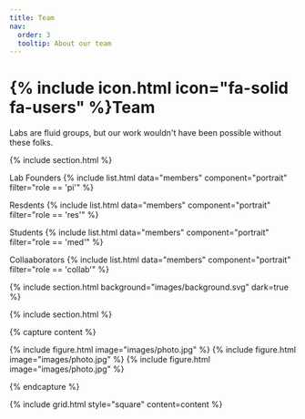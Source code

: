 ```yaml
---
title: Team
nav:
  order: 3
  tooltip: About our team
---
```


# {% include icon.html icon="fa-solid fa-users" %}Team

Labs are fluid groups, but our work wouldn't have been possible without these folks.

{% include section.html %}

Lab Founders
{% include list.html data="members" component="portrait" filter="role == 'pi'" %}

Resdents
{% include list.html data="members" component="portrait" filter="role == 'res'" %}

Students
{% include list.html data="members" component="portrait" filter="role == 'med'" %}

Collaaborators
{% include list.html data="members" component="portrait" filter="role == 'collab'" %}

{% include section.html background="images/background.svg" dark=true %}


{% include section.html %}

{% capture content %}

{% include figure.html image="images/photo.jpg" %}
{% include figure.html image="images/photo.jpg" %}
{% include figure.html image="images/photo.jpg" %}

{% endcapture %}

{% include grid.html style="square" content=content %}
